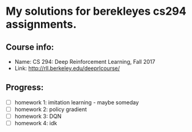 # My solutions for berekleyes cs294 assignments.

## Course info:
- Name: CS 294: Deep Reinforcement Learning, Fall 2017
- Link: http://rll.berkeley.edu/deeprlcourse/


## Progress:
- [ ] homework 1: imitation learning - maybe someday
- [ ] homework 2: policy gradient
- [ ] homework 3: DQN
- [ ] homework 4: idk
